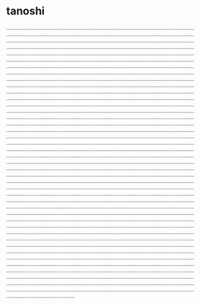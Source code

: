 # tanoshi
.....................................................................................................................................................................................................................................................................................................................................................................................................................................................................................................................................................................................................................................................................................................................................................................................................................................................................................................................................................................................................................................................................................................................................................................................................................................................................................................................................................................................................................................................................................................................................................................................................................................................................................................................................................................................................................................................................................................................................................................................................................................................................................................................................................................................................................................................................................................................................................................................................................................................................................................................................................................................................................................................................................................................................................................................................................................................................................................................................................................................................................................................................................................................................................................................................................................................................................................................................................................................................................................................................................................................................................................................................................................................................................................................................................................................................................................................................................................................................................................................................................................................................................................................................................................................................................................................................................................................................................................................................................................................................................................................................................................................................................................................................................................................................................................................................................................................................................................................................................................................................................................................................................................................................................................................................................................................................................................................................................................................................................................................................